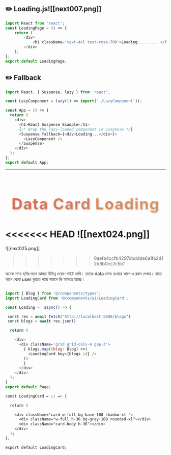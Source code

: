 ## ✏️ Loading.js![[next007.png]]

```js
import React from 'react';
const LoadingPage = () => {
    return (
        <div>
            <h1 className='text-4xl text-rose-700'>Loading..........</h1>
        </div>
    );
};
export default LoadingPage;
```

## ✏️ Fallback

```js
import React, { Suspense, lazy } from 'react';

const LazyComponent = lazy(() => import('./LazyComponent'));

const App = () => {
  return (
    <div>
      <h1>React Suspense Example</h1>
      {/* Wrap the lazy-loaded component in Suspense */}
      <Suspense fallback={<div>Loading...</div>}>
        <LazyComponent />
      </Suspense>
    </div>
  );
};
export default App;

```


---

<h1 style="
    background: linear-gradient(90deg, #ff7e5f, #feb47b);
    -webkit-background-clip: text;
    color: transparent;
    font-size: 3rem;
    font-weight: bold;
    text-shadow: 2px 2px 4px rgba(0, 0, 0, 0.2);
    letter-spacing: 2px;
    text-align: center;
    padding: 10px;
">
    Data Card Loading
</h1>

<<<<<<< HEAD
![[next024.png]]
=======
![[next025.png]]
>>>>>>> 0aefa4ccfb4297cbddde6a1fa2d12b8b0cc7c5b1


অনেক সময় ছবির মতন আমরা বিভিন্ন ওয়েব-সাইট দেখি। তাদের data লোড হওয়ার আগে এ রকম দেখায়। যাতে আগে থেকে user বুঝতে পারে সামনে কি আসতে যাচ্ছে।


```js

import { Blog } from '@/components/types';
import LoadingCard from '@/components/ui/LoadingCard';

const Loading =  async() => {

 const res = await fetch("http://localhost:5000/blogs")
 const blogs = await res.json()

  return (

    <div>
      <div className='grid grid-cols-4 gap-3'>
        { blogs.map((blog: Blog) =>(
          <LoadingCard key={blogs.id} />
        ))    
        }
      </div>
    </div>
  );
}
export default Page;
```

```css
const LoadingCard = () => {

  return (

    <div className="card w-full bg-base-100 shadow-xl ">
      <div className="w-full h-36 bg-gray-100 rounded-xl"></div>
      <div className="card-body h-36"></div>
    </div>
  );
};

export default LoadingCard;
```

